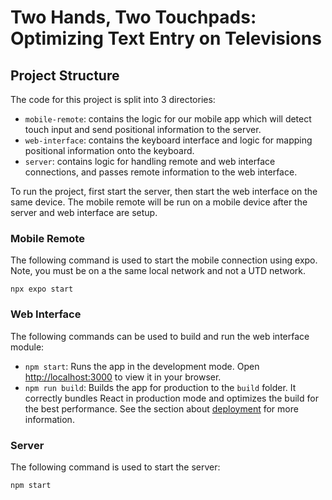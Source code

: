 # Two Hands, Two Touchpads: Optimizing Text Entry on Televisions

## Project Structure

The code for this project is split into 3 directories:

- `mobile-remote`: contains the logic for our mobile app which will detect touch input and send positional information to the server.
- `web-interface`: contains the keyboard interface and logic for mapping positional information onto the keyboard.
- `server`: contains logic for handling remote and web interface connections, and passes remote information to the web interface.

To run the project, first start the server, then start the web interface on the same device. The mobile remote will be run on a mobile device after the server and web interface are setup.

### Mobile Remote

The following command is used to start the mobile connection using expo. Note, you must be on a the same local network and not a UTD network.

```
npx expo start
```

### Web Interface

The following commands can be used to build and run the web interface module:

- `npm start`: Runs the app in the development mode. Open [http://localhost:3000](http://localhost:3000) to view it in your browser.
- `npm run build`: Builds the app for production to the `build` folder. It correctly bundles React in production mode and optimizes the build for the best performance. See the section about [deployment](https://facebook.github.io/create-react-app/docs/deployment) for more information.

### Server

The following command is used to start the server:

```
npm start
```
